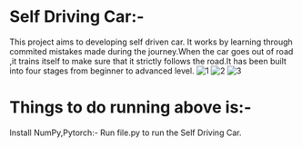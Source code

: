 # Self Driving Car:-
This project aims to developing self driven car. It works by learning through commited mistakes made during the journey.When the car goes out of road ,it trains itself to make sure that it strictly follows the road.It has been built into four stages from beginner to advanced level.
![1](https://user-images.githubusercontent.com/25868965/46374708-f9a8d280-c6ae-11e8-942a-4129b701be82.png)
![2](https://user-images.githubusercontent.com/25868965/46374709-fa416900-c6ae-11e8-92bd-72ee4ca23996.png)
![3](https://user-images.githubusercontent.com/25868965/46374711-fa416900-c6ae-11e8-8578-5e1086868413.png)

# Things to do running above is:-
Install NumPy,Pytorch:-
Run file.py to run the Self Driving Car.

